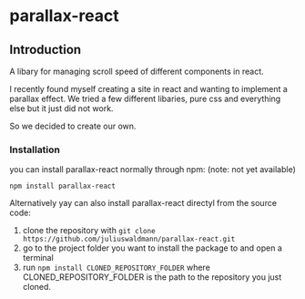 # parallax-react

## Introduction

A libary for managing scroll speed of different components in react.

I recently found myself creating a site in react and wanting to implement a parallax effect.
We tried a few different libaries, pure css and everything else but it just did not work.

So we decided to create our own.

### Installation

you can install parallax-react normally through npm: (note: not yet available)
 ```
 npm install parallax-react
 ```
Alternatively yay can also install parallax-react directyl from the source code:

1. clone the repository with `git clone https://github.com/juliuswaldmann/parallax-react.git`
2. go to the project folder you want to install the package to and open a terminal
3. run `npm install CLONED_REPOSITORY_FOLDER` where CLONED_REPOSITORY_FOLDER is the path to the repository you just cloned.
